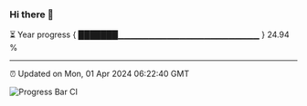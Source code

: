### Hi there 👋

⏳ Year progress { ███████▁▁▁▁▁▁▁▁▁▁▁▁▁▁▁▁▁▁▁▁▁▁▁ } 24.94 %

---

⏰ Updated on Mon, 01 Apr 2024 06:22:40 GMT

![Progress Bar CI](https://github.com/ZhaoGui/ZhaoGui/workflows/Progress%20Bar%20CI/badge.svg)
